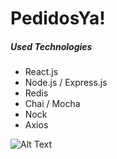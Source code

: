 
# PedidosYa!

##### Used Technologies
 - React.js
 - Node.js / Express.js
 - Redis
 - Chai / Mocha
 - Nock
 - Axios

![Alt Text](https://media.giphy.com/media/ftdTctw1I3TkTeQasI/giphy.gif)
